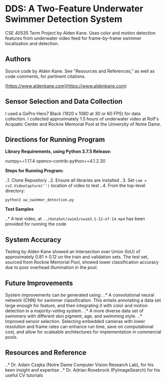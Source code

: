 # DDS: A Two-Feature Underwater Swimmer Detection System

CSE 40535 Term Project by Alden Kane. Uses color and motion detection features from underwater video feed for frame-by-frame swimmer localization and detection.

## Authors

Source code by Alden Kane. See "Resources and References," as well as code comments, for pertinent citations.

[https://www.aldenkane.com](https://www.aldenkane.com)


## Sensor Selection and Data Collection

I used a GoPro Hero7 Black (1920 x 1080 at 30 or 60 FPS) for data collection. I collected approximately 1.5 hours of underwater video at Rolf's Acquatic Center and Rockne Memorial Pool at the University of Notre Dame.


## Directions for Running Program

**Library Requirements, using Python 3.7.5 Release:**

numpy==1.17.4
opencv-contrib-python==4.1.2.30


**Steps for Running Program:**

..1. Clone Repository
..2. Ensure all libraries are installed
..3. Set `cam = cv2.VideoCapture('')` location of video to test
..4. From the top-level directory:
```
python3 uw_swimmer_detection.py
```


**Test Samples**

..* A test video, at `../dataSet/swim3/swim3.1-12-of-14.mp4` has been provided for running the code


## System Accuracy

Testing by Alden Kane showed an Intersection over Union (IoU) of approximately 0.81 ± 0.12 on the train and validation sets. The test set, sourced from Rockne Memorial Pool, showed lower classificaiton accuracy due to poor overhead illumination in the pool.


## Future Improvements

System improvements can be generated using:
..* A convolutional neural network (CNN) for swimmer classification. This entails annotating a data set large enough for feature, and then integrating it with color and motion detection in a majority-voting system.
..* A more diverse data set of swimmers with different skin pigment, age, and swimming style.
..* Improved sensor selection. Selecting embedded cameras with lower resolution and frame rates can enhance run time, save on computational cost, and allow for scaleable architectures for implementation in commercial pools.


## Resources and Reference

..* Dr. Adam Czajka (Notre Dame Computer Vision Research Lab), for his keen insight and expertise
..* Dr. Adrian Rosebrock (PyImageSearch) for his useful CV tutorials


